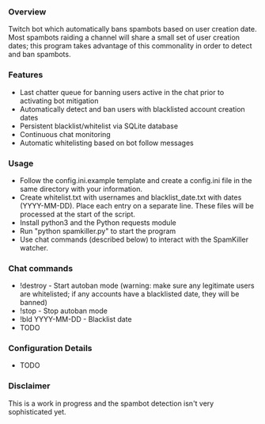 ### Overview
Twitch bot which automatically bans spambots based on user creation date.
Most spambots raiding a channel will share a small set of user creation dates; this program takes advantage of this commonality in order to detect and ban spambots.

### Features
- Last chatter queue for banning users active in the chat prior to activating bot mitigation
- Automatically detect and ban users with blacklisted account creation dates
- Persistent blacklist/whitelist via SQLite database
- Continuous chat monitoring
- Automatic whitelisting based on bot follow messages

### Usage
- Follow the config.ini.example template and create a config.ini file in the same directory with your information.
- Create whitelist.txt with usernames and blacklist_date.txt with dates (YYYY-MM-DD). Place each entry on a separate line. These files will be processed at the start of the script.
- Install python3 and the Python requests module
- Run "python spamkiller.py" to start the program
- Use chat commands (described below) to interact with the SpamKiller watcher.

### Chat commands
- !destroy - Start autoban mode (warning: make sure any legitimate users are whitelisted; if any accounts have a blacklisted date, they will be banned)
- !stop - Stop autoban mode
- !bld YYYY-MM-DD - Blacklist date
- TODO

### Configuration Details
- TODO

### Disclaimer
This is a work in progress and the spambot detection isn't very sophisticated yet.
